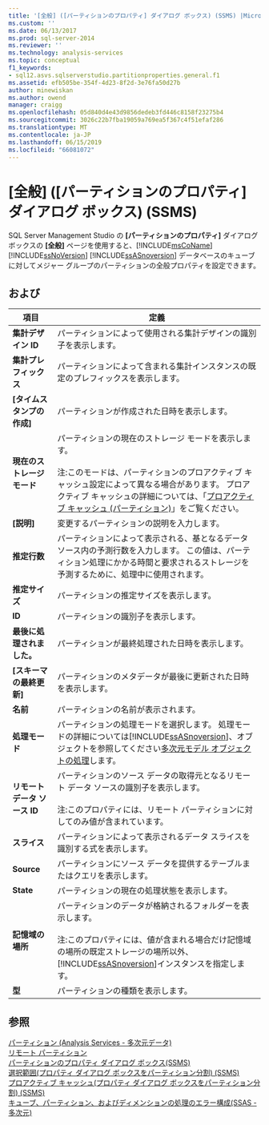 ```yaml
---
title: '[全般] ([パーティションのプロパティ] ダイアログ ボックス) (SSMS) |Microsoft Docs'
ms.custom: ''
ms.date: 06/13/2017
ms.prod: sql-server-2014
ms.reviewer: ''
ms.technology: analysis-services
ms.topic: conceptual
f1_keywords:
- sql12.asvs.sqlserverstudio.partitionproperties.general.f1
ms.assetid: efb505be-354f-4d23-8f2d-3e76fa50d27b
author: minewiskan
ms.author: owend
manager: craigg
ms.openlocfilehash: 05d840d4e43d9856dedeb3fd446c8158f23275b4
ms.sourcegitcommit: 3026c22b7fba19059a769ea5f367c4f51efaf286
ms.translationtype: MT
ms.contentlocale: ja-JP
ms.lasthandoff: 06/15/2019
ms.locfileid: "66081072"
---
```

# <a name="general-partition-properties-dialog-box-ssms"></a>[全般] ([パーティションのプロパティ] ダイアログ ボックス) (SSMS)
  SQL Server Management Studio の **[パーティションのプロパティ]** ダイアログ ボックスの **[全般]** ページを使用すると、[!INCLUDE[msCoName](../includes/msconame-md.md)] [!INCLUDE[ssNoVersion](../includes/ssnoversion-md.md)] [!INCLUDE[ssASnoversion](../includes/ssasnoversion-md.md)] データベースのキューブに対してメジャー グループのパーティションの全般プロパティを設定できます。  
  
## <a name="options"></a>および  
  
|項目|定義|  
|----------|----------------|  
|**集計デザイン ID**|パーティションによって使用される集計デザインの識別子を表示します。|  
|**集計プレフィックス**|パーティションによって含まれる集計インスタンスの既定のプレフィックスを表示します。|  
|**[タイムスタンプの作成]**|パーティションが作成された日時を表示します。|  
|**現在のストレージ モード**|パーティションの現在のストレージ モードを表示します。<br /><br /> 注:このモードは、パーティションのプロアクティブ キャッシュ設定によって異なる場合があります。 プロアクティブ キャッシュの詳細については、「[プロアクティブ キャッシュ (パーティション)](multidimensional-models-olap-logical-cube-objects/partitions-proactive-caching.md)」をご覧ください。|  
|**[説明]**|変更するパーティションの説明を入力します。|  
|**推定行数**|パーティションによって表示される、基となるデータ ソース内の予測行数を入力します。 この値は、パーティション処理にかかる時間と要求されるストレージを予測するために、処理中に使用されます。|  
|**推定サイズ**|パーティションの推定サイズを表示します。|  
|**ID**|パーティションの識別子を表示します。|  
|**最後に処理されました。**|パーティションが最終処理された日時を表示します。|  
|**[スキーマの最終更新]**|パーティションのメタデータが最後に更新された日時を表示します。|  
|**名前**|パーティションの名前が表示されます。|  
|**処理モード**|パーティションの処理モードを選択します。 処理モードの詳細については[!INCLUDE[ssASnoversion](../includes/ssasnoversion-md.md)]、オブジェクトを参照してください[多次元モデル オブジェクトの処理](multidimensional-models/processing-a-multidimensional-model-analysis-services.md)します。|  
|**リモート データ ソース ID**|パーティションのソース データの取得元となるリモート データ ソースの識別子を表示します。<br /><br /> 注:このプロパティには、リモート パーティションに対してのみ値が含まれています。|  
|**スライス**|パーティションによって表示されるデータ スライスを識別する式を表示します。|  
|**Source**|パーティションにソース データを提供するテーブルまたはクエリを表示します。|  
|**State**|パーティションの現在の処理状態を表示します。|  
|**記憶域の場所**|パーティションのデータが格納されるフォルダーを表示します。<br /><br /> 注:このプロパティには、値が含まれる場合だけ記憶域の場所の既定ストレージの場所以外、[!INCLUDE[ssASnoversion](../includes/ssasnoversion-md.md)]インスタンスを指定します。|  
|**型**|パーティションの種類を表示します。|  
  
## <a name="see-also"></a>参照  
 [パーティション &#40;Analysis Services - 多次元データ&#41;](multidimensional-models-olap-logical-cube-objects/partitions-analysis-services-multidimensional-data.md)   
 [リモート パーティション](multidimensional-models-olap-logical-cube-objects/partitions-remote-partitions.md)   
 [パーティションのプロパティ ダイアログ ボックス&#40;SSMS&#41;](partition-properties-dialog-box-ssms.md)   
 [選択範囲&#40;プロパティ ダイアログ ボックスをパーティション分割&#41; &#40;SSMS&#41;](selection-partition-properties-dialog-box-ssms.md)   
 [プロアクティブ キャッシュ&#40;プロパティ ダイアログ ボックスをパーティション分割&#41; &#40;SSMS&#41;](proactive-caching-partition-properties-dialog-box-ssms.md)   
 [キューブ、パーティション、およびディメンションの処理のエラー構成&#40;SSAS - 多次元&#41;](multidimensional-models/error-configuration-for-cube-partition-and-dimension-processing.md)  
  
  
